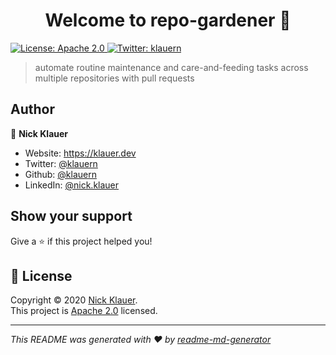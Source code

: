 <h1 align="center">Welcome to repo-gardener 👋</h1>
<p>
  <a href="http://www.apache.org/licenses/LICENSE-2.0.html" target="_blank">
    <img alt="License: Apache 2.0" src="https://img.shields.io/badge/License-Apache 2.0-yellow.svg" />
  </a>
  <a href="https://twitter.com/klauern" target="_blank">
    <img alt="Twitter: klauern" src="https://img.shields.io/twitter/follow/klauern.svg?style=social" />
  </a>
</p>

> automate routine maintenance and care-and-feeding tasks across multiple repositories with pull requests

## Author

👤 **Nick Klauer**

* Website: https://klauer.dev
* Twitter: [@klauern](https://twitter.com/klauern)
* Github: [@klauern](https://github.com/klauern)
* LinkedIn: [@nick.klauer](https://linkedin.com/in/nick.klauer)

## Show your support

Give a ⭐️ if this project helped you!

## 📝 License

Copyright © 2020 [Nick Klauer](https://github.com/klauern).<br />
This project is [Apache 2.0](http://www.apache.org/licenses/LICENSE-2.0.html) licensed.

***
_This README was generated with ❤️ by [readme-md-generator](https://github.com/kefranabg/readme-md-generator)_
